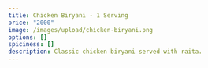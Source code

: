```yaml
---
title: Chicken Biryani - 1 Serving
price: "2000"
image: /images/upload/chicken-biryani.png
options: []
spiciness: []
description: Classic chicken biryani served with raita.
---
```

